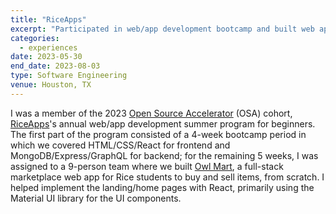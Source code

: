 ```yaml
---
title: "RiceApps"
excerpt: "Participated in web/app development bootcamp and built web app from scratch using MERN stack."
categories:
  - experiences
date: 2023-05-30
end_date: 2023-08-03
type: Software Engineering
venue: Houston, TX
---
```


I was a member of the 2023 [Open Source Accelerator](https://subdued-chevre-19d.notion.site/OSA-2023-32a77ab86f8047b2b9e376f60bb36c9b) (OSA) cohort, [RiceApps](https://riceapps.org/)'s annual web/app development summer program for beginners. The first part of the program consisted of a 4-week bootcamp period in which we covered HTML/CSS/React for frontend and MongoDB/Express/GraphQL for backend; for the remaining 5 weeks, I was assigned to a 9-person team where we built [Owl Mart](https://github.com/rice-apps/owlmart), a full-stack marketplace web app for Rice students to buy and sell items, from scratch. I helped implement the landing/home pages with React, primarily using the Material UI library for the UI components.